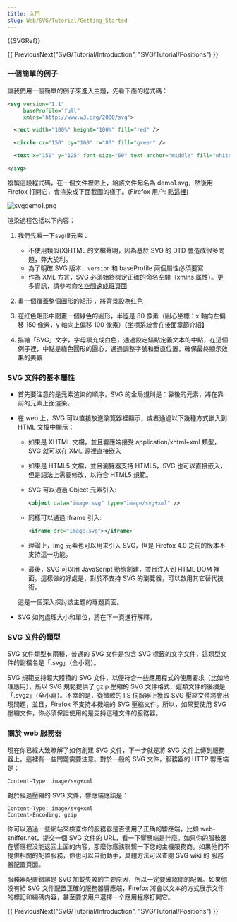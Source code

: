 ```yaml
---
title: 入門
slug: Web/SVG/Tutorial/Getting_Started
---
```


{{SVGRef}}

{{ PreviousNext("SVG/Tutorial/Introduction", "SVG/Tutorial/Positions") }}

### 一個簡單的例子

讓我們用一個簡單的例子來進入主題，先看下面的程式碼：

```xml
<svg version="1.1"
     baseProfile="full"
     xmlns="http://www.w3.org/2000/svg">

  <rect width="100%" height="100%" fill="red" />

  <circle cx="150" cy="100" r="80" fill="green" />

  <text x="150" y="125" font-size="60" text-anchor="middle" fill="white">SVG</text>

</svg>
```

複製這段程式碼，在一個文件裡貼上，給該文件起名為 demo1.svg，然後用 Firefox 打開它，會渲染成下面截圖的樣子。(Firefox 用户: 點[這裡](https://mdn.dev/archives/media/attachments/2012/07/09/3075/89b1e0a26e8421e19f907e0522b188bd/svgdemo1.xml))

![svgdemo1.png](svgdemo1.png)

渲染過程包括以下内容：

1. 我們先看一下`svg`根元素：

   - 不使用類似(X)HTML 的文檔聲明，因為基於 SVG 的 DTD 會造成很多問題，弊大於利。
   - 為了明確 SVG 版本，`version` 和 baseProfile 兩個屬性必須要寫
   - 作為 XML 方言，SVG 必須始終绑定正確的命名空間（xmlns 属性）。更多資訊，請參考[命名空間速成班頁面](/zh-TW/SVG/Namespaces_Crash_Course)

2. 畫一個覆蓋整個圖形的矩形 ，將背景設為红色
3. 在红色矩形中間畫一個綠色的圓形，半徑是 80 像素（圓心坐標：x 軸向左偏移 150 像素，y 軸向上偏移 100 像素）【坐標系統會在後面章節介紹】
4. 描繪「SVG」文字，字母填充成白色，通過設定錨點定義文本的中點，在這個例子裡，中點是綠色圓形的圓心，通過調整字號和垂直位置，確保最終顯示效果的美觀

### SVG 文件的基本屬性

- 首先要注意的是元素渲染的順序，SVG 的全局規則是：靠後的元素，將在靠前的元素上面渲染。
- 在 web 上，SVG 可以直接放進瀏覽器裡顯示，或者通過以下幾種方式嵌入到 HTML 文檔中顯示：

  - 如果是 XHTML 文檔，並且響應端接受 application/xhtml+xml 類型，SVG 就可以在 XML 源裡直接嵌入
  - 如果是 HTML5 文檔，並且瀏覽器支持 HTML5，SVG 也可以直接嵌入，但是語法上需要修改，以符合 HTML5 規範。
  - SVG 可以通過 Object 元素引入:

    ```xml
    <object data="image.svg" type="image/svg+xml" />
    ```

  - 同樣可以通過 iframe 引入:

    ```xml
    <iframe src="image.svg"></iframe>
    ```

  - 理論上，img 元素也可以用来引入 SVG，但是 Firefox 4.0 之前的版本不支持這一功能。
  - 最後，SVG 可以用 JavaScript 動態創建，並且注入到 HTML DOM 裡面。這樣做的好處是，對於不支持 SVG 的瀏覽器，可以啟用其它替代技術。

  這是一個深入探討該主題的專題頁面。

- SVG 如何處理大小和單位，將在下一頁進行解釋。

### SVG 文件的類型

SVG 文件類型有兩種，普通的 SVG 文件是包含 SVG 標籤的文字文件，這類型文件的副檔名是「.svg」（全小寫）。

SVG 規範支持超大體積的 SVG 文件，以便符合一些應用程式的使用要求（比如地理應用），所以 SVG 規範提供了 gzip 壓縮的 SVG 文件格式，這類文件的後缀是「.svgz」（全小寫）。不幸的是，從微軟的 IIS 伺服器上獲取 SVG 壓縮文件將會出現問題，並且，Firefox 不支持本機端的 SVG 壓縮文件。所以，如果要使用 SVG 壓縮文件，你必須保證使用的是支持這種文件的服務器。

### 關於 web 服務器

現在你已經大致瞭解了如何創建 SVG 文件，下一步就是將 SVG 文件上傳到服務器上。這裡有一些問題需要注意。對於一般的 SVG 文件，服務器的 HTTP 響應端是：

```
Content-Type: image/svg+xml
```

對於經過壓縮的 SVG 文件，響應端應該是：

```
Content-Type: image/svg+xml
Content-Encoding: gzip
```

你可以通過一些網站來檢查你的服務器是否使用了正确的響應端，比如 web-sniffer.net，提交一個 SVG 文件的 URL，看一下響應端是什麼。如果你的服務器在響應裡没能返回上面的内容，那麼你應該聯繫一下您的主機服務商。如果他們不提供相關的配置服務，你也可以自動動手，具體方法可以查閱 SVG wiki 的 服務器配置頁面。

服務器配置錯誤是 SVG 加載失敗的主要原因，所以一定要確認你的配置。如果你没有給 SVG 文件配置正確的服務器響應端，Firefox 將會以文本的方式展示文件的標記和編碼内容，甚至要求用户選擇一个應用程序打開它。

{{ PreviousNext("SVG/Tutorial/Introduction", "SVG/Tutorial/Positions") }}
